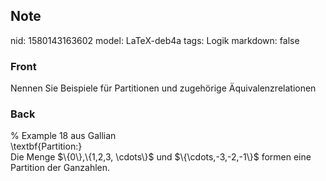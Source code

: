 ## Note
nid: 1580143163602
model: LaTeX-deb4a
tags: Logik
markdown: false

### Front
Nennen Sie Beispiele für Partitionen und zugehörige Äquivalenzrelationen

### Back
<div>
</div><div>% Example 18 aus Gallian</div><div>\textbf{Partition:}</div><div>
</div>Die Menge $\{0\},\{1,2,3, \cdots\}$ und $\{\cdots,-3,-2,-1\}$ formen eine Partition der Ganzahlen.<div>
<div>
</div></div>
